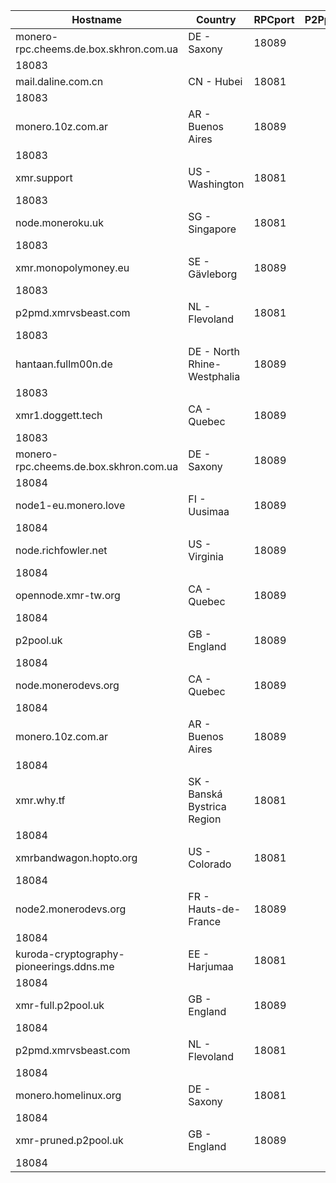 Hostname | Country | RPCport | P2Pport
--- | --- | --- | ---
monero-rpc.cheems.de.box.skhron.com.ua | DE - Saxony | 18089
 | 18083
mail.daline.com.cn | CN - Hubei | 18081
 | 18083
monero.10z.com.ar | AR - Buenos Aires | 18089
 | 18083
xmr.support | US - Washington | 18081
 | 18083
node.moneroku.uk | SG - Singapore | 18081
 | 18083
xmr.monopolymoney.eu | SE - Gävleborg | 18089
 | 18083
p2pmd.xmrvsbeast.com | NL - Flevoland | 18081
 | 18083
hantaan.fullm00n.de | DE - North Rhine-Westphalia | 18089
 | 18083
xmr1.doggett.tech | CA - Quebec | 18089
 | 18083
monero-rpc.cheems.de.box.skhron.com.ua | DE - Saxony | 18089
 | 18084
node1-eu.monero.love | FI - Uusimaa | 18089
 | 18084
node.richfowler.net | US - Virginia | 18089
 | 18084
opennode.xmr-tw.org | CA - Quebec | 18089
 | 18084
p2pool.uk | GB - England | 18089
 | 18084
node.monerodevs.org | CA - Quebec | 18089
 | 18084
monero.10z.com.ar | AR - Buenos Aires | 18089
 | 18084
xmr.why.tf | SK - Banská Bystrica Region | 18081
 | 18084
xmrbandwagon.hopto.org | US - Colorado | 18081
 | 18084
node2.monerodevs.org | FR - Hauts-de-France | 18089
 | 18084
kuroda-cryptography-pioneerings.ddns.me | EE - Harjumaa | 18081
 | 18084
xmr-full.p2pool.uk | GB - England | 18089
 | 18084
p2pmd.xmrvsbeast.com | NL - Flevoland | 18081
 | 18084
monero.homelinux.org | DE - Saxony | 18081
 | 18084
xmr-pruned.p2pool.uk | GB - England | 18089
 | 18084
